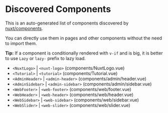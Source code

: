 # Discovered Components

This is an auto-generated list of components discovered by [nuxt/components](https://github.com/nuxt/components).

You can directly use them in pages and other components without the need to import them.

**Tip:** If a component is conditionally rendered with `v-if` and is big, it is better to use `Lazy` or `lazy-` prefix to lazy load.

- `<NuxtLogo>` | `<nuxt-logo>` (components/NuxtLogo.vue)
- `<Tutorial>` | `<tutorial>` (components/Tutorial.vue)
- `<AdminHeader>` | `<admin-header>` (components/admin/header.vue)
- `<AdminSidebar>` | `<admin-sidebar>` (components/admin/sidebar.vue)
- `<WebFooter>` | `<web-footer>` (components/web/footer.vue)
- `<WebHeader>` | `<web-header>` (components/web/header.vue)
- `<WebSidebar>` | `<web-sidebar>` (components/web/sidebar.vue)
- `<WebSlider>` | `<web-slider>` (components/web/slider.vue)

